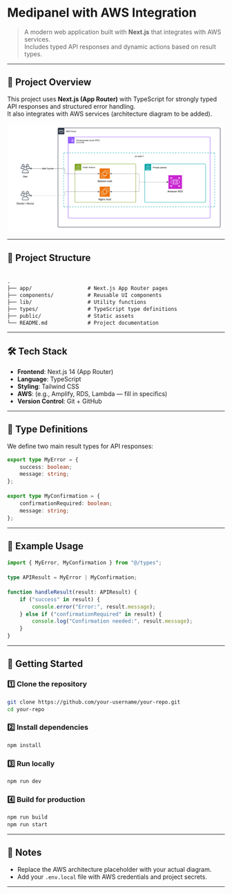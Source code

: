 # Medipanel with AWS Integration

> A modern web application built with **Next.js** that integrates with AWS services.  
> Includes typed API responses and dynamic actions based on result types.

---

## 📜 Project Overview

This project uses **Next.js (App Router)** with TypeScript for strongly typed API responses and structured error handling.  
It also integrates with AWS services (architecture diagram to be added).

![AWS Architecture](docs/aws-architecture.png)

---

## 📂 Project Structure

````

.
├── app/                  # Next.js App Router pages
├── components/           # Reusable UI components
├── lib/                  # Utility functions
├── types/                # TypeScript type definitions
├── public/               # Static assets
└── README.md             # Project documentation

````

---

## 🛠 Tech Stack

- **Frontend**: Next.js 14 (App Router)
- **Language**: TypeScript
- **Styling**: Tailwind CSS
- **AWS**: (e.g., Amplify, RDS, Lambda — fill in specifics)
- **Version Control**: Git + GitHub

---

## 🧩 Type Definitions

We define two main result types for API responses:

```ts
export type MyError = {
    success: boolean;
    message: string;
};

export type MyConfirmation = {
    confirmationRequired: boolean;
    message: string;
};
````

---

## 🔄 Example Usage

```ts
import { MyError, MyConfirmation } from "@/types";

type APIResult = MyError | MyConfirmation;

function handleResult(result: APIResult) {
    if ("success" in result) {
        console.error("Error:", result.message);
    } else if ("confirmationRequired" in result) {
        console.log("Confirmation needed:", result.message);
    }
}
```

---

## 🚀 Getting Started

### 1️⃣ Clone the repository

```bash
git clone https://github.com/your-username/your-repo.git
cd your-repo
```

### 2️⃣ Install dependencies

```bash
npm install
```

### 3️⃣ Run locally

```bash
npm run dev
```

### 4️⃣ Build for production

```bash
npm run build
npm run start
```

---

## 📌 Notes

* Replace the AWS architecture placeholder with your actual diagram.
* Add your `.env.local` file with AWS credentials and project secrets.

---

